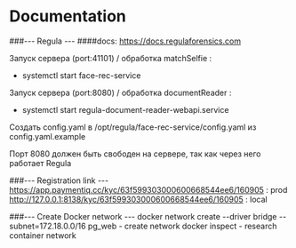 

# Documentation

###---  Regula --- 
####docs: https://docs.regulaforensics.com

Запуск сервера (port:41101) / обработка matchSelfie :  
- systemctl start face-rec-service  

Запуск сервера (port:8080) / обработка documentReader :
- systemctl start regula-document-reader-webapi.service

Создать config.yaml в /opt/regula/face-rec-service/config.yaml из config.yaml.example

Порт 8080 должен быть свободен на сервере, так как через него работает Regula


###--- Registration link ---
https://app.paymentiq.cc/kyc/63f599303000600668544ee6/160905 : prod
http://127.0.0.1:8138/kyc/63f599303000600668544ee6/160905 : local


###--- Create Docker network ---
docker network create --driver bridge --subnet=172.18.0.0/16 pg_web - create network
docker inspect <container name> - research container network
